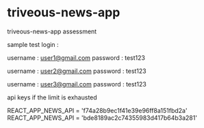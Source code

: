 # triveous-news-app
triveous-news-app assessment


sample test login :

username : user1@gmail.com
password : test123

username : user2@gmail.com
password : test123

username : user3@gmail.com
password : test123


api keys if the limit is exhausted

REACT_APP_NEWS_API = 'f74a28b9ec1f41e39e96ff8a151fbd2a'
REACT_APP_NEWS_API = 'bde8189ac2c74355983d417b64b3a281'
